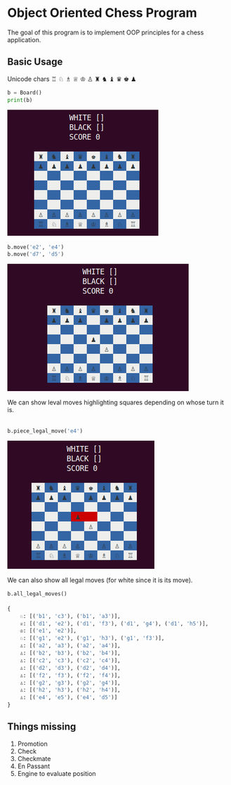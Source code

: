 # Object Oriented Chess Program

The goal of this program is to implement OOP principles for a chess application.

## Basic Usage

Unicode chars
♖  ♘  ♗  ♕  ♔  ♙
♜  ♞  ♝  ♛  ♚  ♟︎

```python
b = Board()
print(b)
```
![Board Set up](/docs/board.png?raw=true "Board")

```python
b.move('e2', 'e4')
b.move('d7', 'd5')
```
![Moves](/docs/move.png?raw=true "Moves")

We can show leval moves highlighting squares depending on whose turn it is.
```python

b.piece_legal_move('e4')

```
![Legal](/docs/legal.png?raw=true "Moves")


We can also show all legal moves (for white since it is its move).
```python
b.all_legal_moves()

{
	♘: [('b1', 'c3'), ('b1', 'a3')],
	♕: [('d1', 'e2'), ('d1', 'f3'), ('d1', 'g4'), ('d1', 'h5')],
	♔: [('e1', 'e2')],
	♘: [('g1', 'e2'), ('g1', 'h3'), ('g1', 'f3')],
	♙: [('a2', 'a3'), ('a2', 'a4')],
	♙: [('b2', 'b3'), ('b2', 'b4')],
	♙: [('c2', 'c3'), ('c2', 'c4')],
	♙: [('d2', 'd3'), ('d2', 'd4')],
	♙: [('f2', 'f3'), ('f2', 'f4')],
	♙: [('g2', 'g3'), ('g2', 'g4')],
	♙: [('h2', 'h3'), ('h2', 'h4')],
	♙: [('e4', 'e5'), ('e4', 'd5')]
}
```


## Things missing
1. Promotion
2. Check
3. Checkmate
4. En Passant
5. Engine to evaluate position


